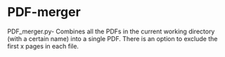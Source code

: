 # PDF-merger
PDF_merger.py- Combines all the PDFs in the current working directory (with a certain name) into a single PDF.
There is an option to exclude the first x pages in each file.
